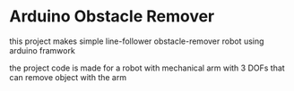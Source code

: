 # Arduino Obstacle Remover
this project makes simple line-follower obstacle-remover robot using arduino framwork

the project code is made for a robot with mechanical arm with 3 DOFs that can remove object with the arm
